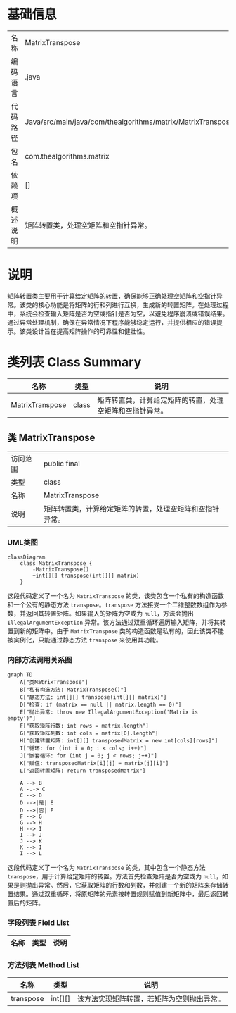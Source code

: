 # 基础信息

|      |      |
|------|------|
| 名称 | MatrixTranspose |
| 编码语言 | .java |
| 代码路径 | Java/src/main/java/com/thealgorithms/matrix/MatrixTranspose.java |
| 包名 | com.thealgorithms.matrix |
| 依赖项 | [] |
| 概述说明 | 矩阵转置类，处理空矩阵和空指针异常。 |

# 说明

矩阵转置类主要用于计算给定矩阵的转置，确保能够正确处理空矩阵和空指针异常。该类的核心功能是将矩阵的行和列进行互换，生成新的转置矩阵。在处理过程中，系统会检查输入矩阵是否为空或指针是否为空，以避免程序崩溃或错误结果。通过异常处理机制，确保在异常情况下程序能够稳定运行，并提供相应的错误提示。该类设计旨在提高矩阵操作的可靠性和健壮性。

# 类列表 Class Summary

| 名称   | 类型  | 说明 |
|-------|------|-------------|
| MatrixTranspose | class | 矩阵转置类，计算给定矩阵的转置，处理空矩阵和空指针异常。 |



## 类 MatrixTranspose

|      |      |
|------|------|
| 访问范围 | public final |
| 类型 | class |
| 名称 | MatrixTranspose |
| 说明 | 矩阵转置类，计算给定矩阵的转置，处理空矩阵和空指针异常。 |


### UML类图

```mermaid
classDiagram
    class MatrixTranspose {
        -MatrixTranspose()
        +int[][] transpose(int[][] matrix)
    }
```

这段代码定义了一个名为 `MatrixTranspose` 的类，该类包含一个私有的构造函数和一个公有的静态方法 `transpose`。`transpose` 方法接受一个二维整数数组作为参数，并返回其转置矩阵。如果输入的矩阵为空或为 `null`，方法会抛出 `IllegalArgumentException` 异常。该方法通过双重循环遍历输入矩阵，并将其转置到新的矩阵中。由于 `MatrixTranspose` 类的构造函数是私有的，因此该类不能被实例化，只能通过静态方法 `transpose` 来使用其功能。


### 内部方法调用关系图

```mermaid
graph TD
    A["类MatrixTranspose"]
    B["私有构造方法: MatrixTranspose()"]
    C["静态方法: int[][] transpose(int[][] matrix)"]
    D["检查: if (matrix == null || matrix.length == 0)"]
    E["抛出异常: throw new IllegalArgumentException('Matrix is empty')"]
    F["获取矩阵行数: int rows = matrix.length"]
    G["获取矩阵列数: int cols = matrix[0].length"]
    H["创建转置矩阵: int[][] transposedMatrix = new int[cols][rows]"]
    I["循环: for (int i = 0; i < cols; i++)"]
    J["嵌套循环: for (int j = 0; j < rows; j++)"]
    K["赋值: transposedMatrix[i][j] = matrix[j][i]"]
    L["返回转置矩阵: return transposedMatrix"]

    A --> B
    A -.-> C
    C --> D
    D -->|是| E
    D -->|否| F
    F --> G
    G --> H
    H --> I
    I --> J
    J --> K
    K --> I
    I --> L
```

这段代码定义了一个名为 `MatrixTranspose` 的类，其中包含一个静态方法 `transpose`，用于计算给定矩阵的转置。方法首先检查矩阵是否为空或为 `null`，如果是则抛出异常。然后，它获取矩阵的行数和列数，并创建一个新的矩阵来存储转置结果。通过双重循环，将原矩阵的元素按转置规则赋值到新矩阵中，最后返回转置后的矩阵。

### 字段列表 Field List

| 名称  | 类型  | 说明 |
|-------|-------|------|

### 方法列表 Method List

| 名称  | 类型  | 说明 |
|-------|-------|------|
| transpose | int[][] | 该方法实现矩阵转置，若矩阵为空则抛出异常。 |




